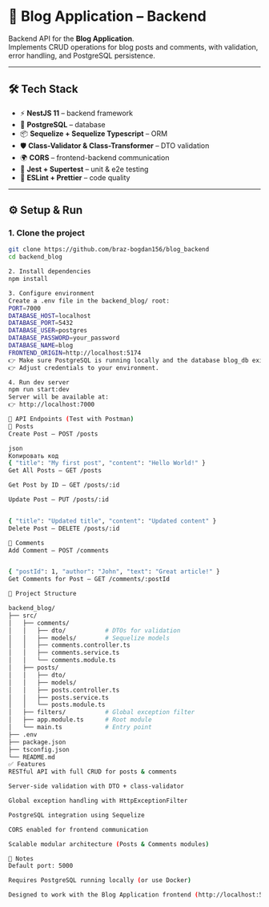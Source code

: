 # 📝 Blog Application – Backend

Backend API for the **Blog Application**.  
Implements CRUD operations for blog posts and comments, with validation, error handling, and PostgreSQL persistence.

---

## 🛠 Tech Stack
- ⚡ **NestJS 11** – backend framework  
- 🐘 **PostgreSQL** – database  
- 📦 **Sequelize + Sequelize Typescript** – ORM  
- 🛡 **Class-Validator & Class-Transformer** – DTO validation  
- 🌍 **CORS** – frontend-backend communication  
- 🔧 **Jest + Supertest** – unit & e2e testing  
- 📝 **ESLint + Prettier** – code quality  

---

## ⚙️ Setup & Run

### 1. Clone the project
```bash
git clone https://github.com/braz-bogdan156/blog_backend
cd backend_blog

2. Install dependencies
npm install

3. Configure environment
Create a .env file in the backend_blog/ root:
PORT=7000
DATABASE_HOST=localhost
DATABASE_PORT=5432
DATABASE_USER=postgres
DATABASE_PASSWORD=your_password
DATABASE_NAME=blog
FRONTEND_ORIGIN=http://localhost:5174
👉 Make sure PostgreSQL is running locally and the database blog_db exists.
👉 Adjust credentials to your environment.

4. Run dev server
npm run start:dev
Server will be available at:
👉 http://localhost:7000

📌 API Endpoints (Test with Postman)
🔹 Posts
Create Post – POST /posts

json
Копировать код
{ "title": "My first post", "content": "Hello World!" }
Get All Posts – GET /posts

Get Post by ID – GET /posts/:id

Update Post – PUT /posts/:id


{ "title": "Updated title", "content": "Updated content" }
Delete Post – DELETE /posts/:id

🔹 Comments
Add Comment – POST /comments


{ "postId": 1, "author": "John", "text": "Great article!" }
Get Comments for Post – GET /comments/:postId

📂 Project Structure

backend_blog/
├── src/
│   ├── comments/
│   │   ├── dto/           # DTOs for validation
│   │   ├── models/        # Sequelize models
│   │   ├── comments.controller.ts
│   │   ├── comments.service.ts
│   │   └── comments.module.ts
│   ├── posts/
│   │   ├── dto/           
│   │   ├── models/        
│   │   ├── posts.controller.ts
│   │   ├── posts.service.ts
│   │   └── posts.module.ts
│   ├── filters/           # Global exception filter
│   ├── app.module.ts      # Root module
│   └── main.ts            # Entry point
├── .env
├── package.json
├── tsconfig.json
└── README.md
✅ Features
RESTful API with full CRUD for posts & comments

Server-side validation with DTO + class-validator

Global exception handling with HttpExceptionFilter

PostgreSQL integration using Sequelize

CORS enabled for frontend communication

Scalable modular architecture (Posts & Comments modules)

🚀 Notes
Default port: 5000

Requires PostgreSQL running locally (or use Docker)

Designed to work with the Blog Application frontend (http://localhost:5174)

